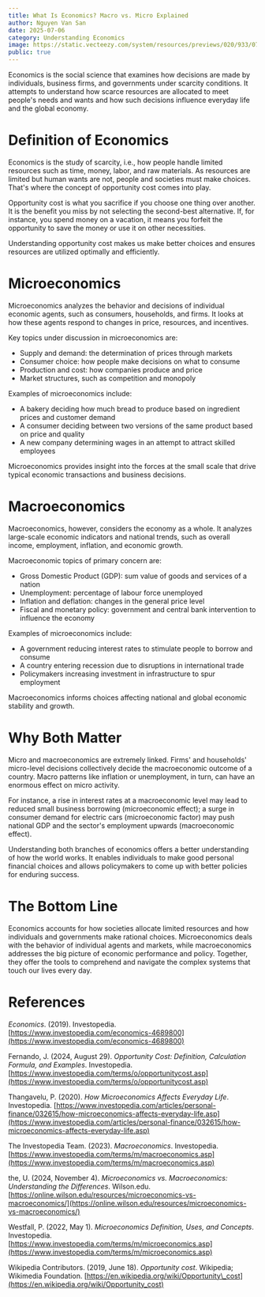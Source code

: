 ```yaml
---
title: What Is Economics? Macro vs. Micro Explained
author: Nguyen Van San
date: 2025-07-06
category: Understanding Economics
image: https://static.vecteezy.com/system/resources/previews/020/933/072/non_2x/abstract-blur-gradient-background-vector.jpg
public: true
---
```


Economics is the social science that examines how decisions are made by individuals, business firms, and governments under scarcity conditions. It attempts to understand how scarce resources are allocated to meet people's needs and wants and how such decisions influence everyday life and the global economy.

# Definition of Economics

Economics is the study of scarcity, i.e., how people handle limited resources such as time, money, labor, and raw materials. As resources are limited but human wants are not, people and societies must make choices. That's where the concept of opportunity cost comes into play.

Opportunity cost is what you sacrifice if you choose one thing over another. It is the benefit you miss by not selecting the second-best alternative. If, for instance, you spend money on a vacation, it means you forfeit the opportunity to save the money or use it on other necessities.

Understanding opportunity cost makes us make better choices and ensures resources are utilized optimally and efficiently.

# Microeconomics

Microeconomics analyzes the behavior and decisions of individual economic agents, such as consumers, households, and firms. It looks at how these agents respond to changes in price, resources, and incentives.

Key topics under discussion in microeconomics are:

* Supply and demand: the determination of prices through markets  
* Consumer choice: how people make decisions on what to consume  
* Production and cost: how companies produce and price  
* Market structures, such as competition and monopoly

Examples of microeconomics include:

* A bakery deciding how much bread to produce based on ingredient prices and customer demand  
* A consumer deciding between two versions of the same product based on price and quality  
* A new company determining wages in an attempt to attract skilled employees

Microeconomics provides insight into the forces at the small scale that drive typical economic transactions and business decisions.

# Macroeconomics

Macroeconomics, however, considers the economy as a whole. It analyzes large-scale economic indicators and national trends, such as overall income, employment, inflation, and economic growth.

Macroeconomic topics of primary concern are:

* Gross Domestic Product (GDP): sum value of goods and services of a nation  
* Unemployment: percentage of labour force unemployed  
* Inflation and deflation: changes in the general price level  
* Fiscal and monetary policy: government and central bank intervention to influence the economy

Examples of microeconomics include:

* A government reducing interest rates to stimulate people to borrow and consume  
* A country entering recession due to disruptions in international trade  
* Policymakers increasing investment in infrastructure to spur employment

Macroeconomics informs choices affecting national and global economic stability and growth.

# Why Both Matter

Micro and macroeconomics are extremely linked. Firms' and households' micro-level decisions collectively decide the macroeconomic outcome of a country. Macro patterns like inflation or unemployment, in turn, can have an enormous effect on micro activity.

For instance, a rise in interest rates at a macroeconomic level may lead to reduced small business borrowing (microeconomic effect); a surge in consumer demand for electric cars (microeconomic factor) may push national GDP and the sector's employment upwards (macroeconomic effect).

Understanding both branches of economics offers a better understanding of how the world works. It enables individuals to make good personal financial choices and allows policymakers to come up with better policies for enduring success.

# The Bottom Line

Economics accounts for how societies allocate limited resources and how individuals and governments make rational choices. Microeconomics deals with the behavior of individual agents and markets, while macroeconomics addresses the big picture of economic performance and policy. Together, they offer the tools to comprehend and navigate the complex systems that touch our lives every day.

# References

*Economics*. (2019). Investopedia. [https://www.investopedia.com/economics-4689800](https://www.investopedia.com/economics-4689800)  

Fernando, J. (2024, August 29). *Opportunity Cost: Definition, Calculation Formula, and Examples*. Investopedia. [https://www.investopedia.com/terms/o/opportunitycost.asp](https://www.investopedia.com/terms/o/opportunitycost.asp)  

Thangavelu, P. (2020). *How Microeconomics Affects Everyday Life*. Investopedia. [https://www.investopedia.com/articles/personal-finance/032615/how-microeconomics-affects-everyday-life.asp](https://www.investopedia.com/articles/personal-finance/032615/how-microeconomics-affects-everyday-life.asp)  

The Investopedia Team. (2023). *Macroeconomics*. Investopedia. [https://www.investopedia.com/terms/m/macroeconomics.asp](https://www.investopedia.com/terms/m/macroeconomics.asp)  

the, U. (2024, November 4). *Microeconomics vs. Macroeconomics: Understanding the Differences*. Wilson.edu. [https://online.wilson.edu/resources/microeconomics-vs-macroeconomics/](https://online.wilson.edu/resources/microeconomics-vs-macroeconomics/)  

Westfall, P. (2022, May 1). *Microeconomics Definition, Uses, and Concepts*. Investopedia. [https://www.investopedia.com/terms/m/microeconomics.asp](https://www.investopedia.com/terms/m/microeconomics.asp)  

Wikipedia Contributors. (2019, June 18). *Opportunity cost*. Wikipedia; Wikimedia Foundation. [https://en.wikipedia.org/wiki/Opportunity\_cost](https://en.wikipedia.org/wiki/Opportunity_cost)